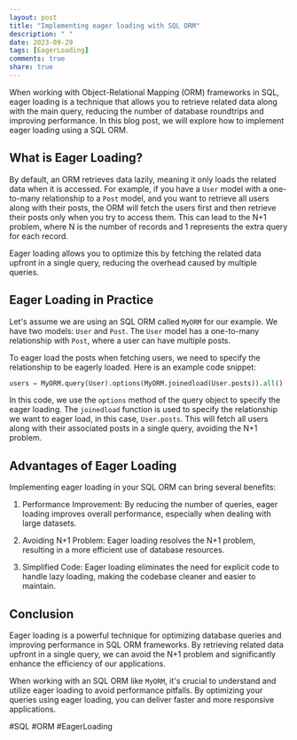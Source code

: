 ```yaml
---
layout: post
title: "Implementing eager loading with SQL ORM"
description: " "
date: 2023-09-29
tags: [EagerLoading]
comments: true
share: true
---
```


When working with Object-Relational Mapping (ORM) frameworks in SQL, eager loading is a technique that allows you to retrieve related data along with the main query, reducing the number of database roundtrips and improving performance. In this blog post, we will explore how to implement eager loading using a SQL ORM.

## What is Eager Loading?

By default, an ORM retrieves data lazily, meaning it only loads the related data when it is accessed. For example, if you have a `User` model with a one-to-many relationship to a `Post` model, and you want to retrieve all users along with their posts, the ORM will fetch the users first and then retrieve their posts only when you try to access them. This can lead to the N+1 problem, where N is the number of records and 1 represents the extra query for each record.

Eager loading allows you to optimize this by fetching the related data upfront in a single query, reducing the overhead caused by multiple queries.

## Eager Loading in Practice

Let's assume we are using an SQL ORM called `MyORM` for our example. We have two models: `User` and `Post`. The `User` model has a one-to-many relationship with `Post`, where a user can have multiple posts.

To eager load the posts when fetching users, we need to specify the relationship to be eagerly loaded. Here is an example code snippet:

```python
users = MyORM.query(User).options(MyORM.joinedload(User.posts)).all()
```

In this code, we use the `options` method of the query object to specify the eager loading. The `joinedload` function is used to specify the relationship we want to eager load, in this case, `User.posts`. This will fetch all users along with their associated posts in a single query, avoiding the N+1 problem.

## Advantages of Eager Loading

Implementing eager loading in your SQL ORM can bring several benefits:

1. Performance Improvement: By reducing the number of queries, eager loading improves overall performance, especially when dealing with large datasets.

2. Avoiding N+1 Problem: Eager loading resolves the N+1 problem, resulting in a more efficient use of database resources.

3. Simplified Code: Eager loading eliminates the need for explicit code to handle lazy loading, making the codebase cleaner and easier to maintain.

## Conclusion

Eager loading is a powerful technique for optimizing database queries and improving performance in SQL ORM frameworks. By retrieving related data upfront in a single query, we can avoid the N+1 problem and significantly enhance the efficiency of our applications.

When working with an SQL ORM like `MyORM`, it's crucial to understand and utilize eager loading to avoid performance pitfalls. By optimizing your queries using eager loading, you can deliver faster and more responsive applications.

#SQL #ORM #EagerLoading